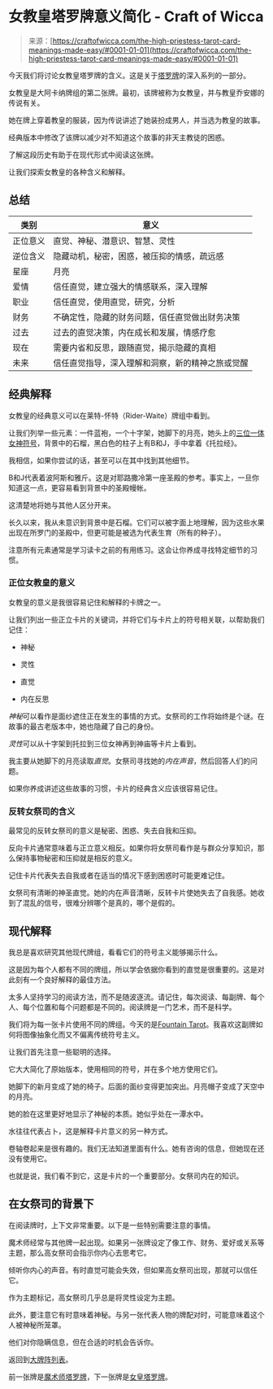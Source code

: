 <!--yml

类别：未分类

日期：2024-06-12 18:09:55

-->

# 女教皇塔罗牌意义简化 - Craft of Wicca

> 来源：[https://craftofwicca.com/the-high-priestess-tarot-card-meanings-made-easy/#0001-01-01](https://craftofwicca.com/the-high-priestess-tarot-card-meanings-made-easy/#0001-01-01)

今天我们将讨论女教皇塔罗牌的含义。这是关于[塔罗牌](https://craftofwicca.com/tarot/)的深入系列的一部分。

女教皇是大阿卡纳牌组的第二张牌。最初，该牌被称为女教皇，并与教皇乔安娜的传说有关。

她在牌上穿着教皇的服装，因为传说讲述了她装扮成男人，并当选为教皇的故事。

经典版本中修改了该牌以减少对不知道这个故事的非天主教徒的困惑。

了解这段历史有助于在现代形式中阅读这张牌。

让我们探索女教皇的各种含义和解释。

## 总结

| 类别 | 意义 |
| --- | --- |
| 正位意义 | 直觉、神秘、潜意识、智慧、灵性 |
| 逆位含义 | 隐藏动机，秘密，困惑，被压抑的情感，疏远感 |
| 星座 | 月亮 |
| 爱情 | 信任直觉，建立强大的情感联系，深入理解 |
| 职业 | 信任直觉，使用直觉，研究，分析 |
| 财务 | 不确定性，隐藏的财务问题，信任直觉做出财务决策 |
| 过去 | 过去的直觉决策，内在成长和发展，情感疗愈 |
| 现在 | 需要内省和反思，跟随直觉，揭示隐藏的真相 |
| 未来 | 信任直觉指导，深入理解和洞察，新的精神之旅或觉醒 |

## 经典解释

女教皇的经典意义可以在莱特-怀特（Rider-Waite）牌组中看到。

让我们列举一些元素：一件蓝袍，一个十字架，她脚下的月亮，她头上的[三位一体女神符号](https://craftofwicca.com/wiccan-symbols-and-meanings-general-and-specific/)，背景中的石榴，黑白色的柱子上有B和J，手中拿着《托拉经》。

我相信，如果你尝试的话，甚至可以在其中找到其他细节。

B和J代表着波阿斯和雅斤。这是对耶路撒冷第一座圣殿的参考。事实上，一旦你知道这一点，更容易看到背景中的圣殿幔帐。

这清楚地将她与其他人区分开来。

长久以来，我从未意识到背景中是石榴。它们可以被字面上地理解，因为这些水果出现在所罗门的圣殿中，但更可能是被选为代表生育（所有的种子）。

注意所有元素通常是学习读卡之前的有用练习。这会让你养成寻找特定细节的习惯。

### 正位女教皇的意义

女教皇的意义是我很容易记住和解释的卡牌之一。

让我们列出一些正立卡片的关键词，并将它们与卡片上的符号相关联，以帮助我们记住：

*   神秘

+   灵性

+   直觉

+   内在反思

*神秘*可以看作是面纱遮住正在发生的事情的方式。女祭司的工作将始终是个谜。在故事的最古老版本中，她也隐藏了自己的身份。

*灵性*可以从十字架到托拉到三位女神再到神庙等卡片上看到。

我主要从她脚下的月亮读取*直觉*。女祭司寻找她的*内在声音*，然后回答人们的问题。

如果你养成讲述这些故事的习惯，卡片的经典含义应该很容易记住。

### 反转女祭司的含义

最常见的反转女祭司的意义是秘密、困惑、失去自我和压抑。

反向卡片通常意味着与正立意义相反。如果你将女祭司看作是与群众分享知识，那么保持事物秘密和压抑就是相反的意义。

记住卡片代表失去自我或者在适当的情况下感到困惑时可能更难记住。

女祭司有清晰的神圣直觉。她的内在声音清晰，反转卡片使她失去了自我感。她收到了混乱的信号，很难分辨哪个是真的，哪个是假的。

## 现代解释

我总是喜欢研究其他现代牌组，看看它们的符号主义能够揭示什么。

这是因为每个人都有不同的牌组，所以学会依据你看到的直觉是很重要的。这是对此刻有一个良好解释的最佳方法。

太多人坚持学习的阅读方法，而不是随波逐流。请记住，每次阅读、每副牌、每个人、每个位置和每个问题都是不同的。阅读牌是一门艺术，而不是科学。

我们将为每一张卡片使用不同的牌组。今天的是[Fountain Tarot](https://amzn.to/34vbyAY)。我喜欢这副牌如何将图像抽象化而又不偏离传统符号主义。

让我们首先注意一些聪明的选择。

它大大简化了原始版本，使用相同的符号，并在多个地方使用它们。

她脚下的新月变成了她的椅子。后面的面纱变得更加突出。月亮帽子变成了天空中的月亮。

她的脸在这里更好地显示了神秘的本质。她似乎处在一潭水中。

水往往代表占卜，这是解释卡片意义的另一种方式。

卷轴卷起来是很有趣的。我们无法知道里面有什么。她有咨询的信息，但她现在还没有使用它。

也就是说，我们看不到它，这是卡片的一个重要部分。女祭司内在的知识。

## 在女祭司的背景下

在阅读牌时，上下文非常重要。以下是一些特别需要注意的事情。

魔术师经常与其他牌一起出现。如果另一张牌设定了像工作、财务、爱好或关系等主题，那么高女祭司会指示你内心去思考它。

倾听你内心的声音。有时直觉可能会失效，但如果高女祭司出现，那就可以信任它。

作为主题标记，高女祭司几乎总是将灵性设定为主题。

此外，要注意它有时意味着神秘。与另一张代表人物的牌配对时，可能意味着这个人被神秘所笼罩。

他们对你隐瞒信息，但在合适的时机会告诉你。

返回到[大牌阵列表](https://craftofwicca.com/a-guide-to-the-major-arcana-tarot-meanings/#List_of_the_Major_Arcana)。

前一张牌是[魔术师塔罗牌](https://craftofwicca.com/the-magician-tarot-card-meanings-made-easy/)，下一张牌是[女皇塔罗牌](https://craftofwicca.com/the-empress-tarot-card-meanings-made-easy/)。
